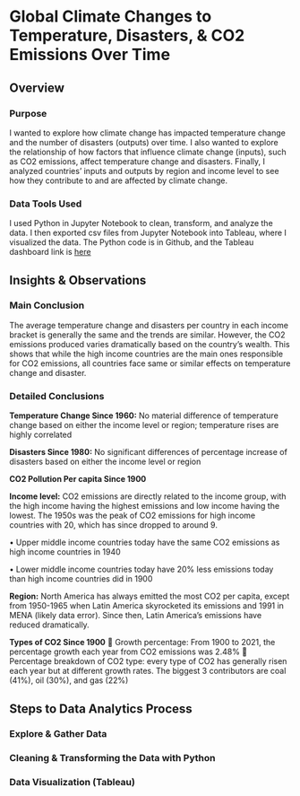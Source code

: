 # Global Climate Changes to Temperature, Disasters, & CO2 Emissions Over Time

## Overview
### Purpose
I wanted to explore how climate change has impacted temperature change and the number of disasters (outputs) over time. I also wanted to explore the relationship of how factors that influence climate change (inputs), such as CO2 emissions, affect temperature change and disasters. Finally, I analyzed countries’ inputs and outputs by region and income level to see how they contribute to and are affected by climate change.

### Data Tools Used
I used Python in Jupyter Notebook to clean, transform, and analyze the data. I then exported csv files from Jupyter Notebook into Tableau, where I visualized the data. The Python code is in Github, and the Tableau dashboard link is [here]([url](https://public.tableau.com/app/profile/ross.urbina/viz/GlobalClimateVisualizationProject/Dashboard1))


## Insights & Observations
### Main Conclusion
The average temperature change and disasters per country in each income bracket is generally the same and the trends are similar. However, the CO2 emissions produced varies dramatically based on the country’s wealth. This shows that while the high income countries are the main ones responsible for CO2 emissions, all countries face same or similar effects on temperature change and disaster.

### Detailed Conclusions

**Temperature Change Since 1960:** No material difference of temperature change based on either the income level or region; temperature rises are highly correlated

**Disasters Since 1980:** No significant differences of percentage increase of disasters based on either the income level or region

**CO2 Pollution Per capita Since 1900**

**Income level:** CO2 emissions are directly related to the income group, with the high income having the highest emissions and low income having the lowest. The 1950s was the peak of CO2 emissions for high income countries with 20, which has since dropped to around 9. 

•	Upper middle income countries today have the same CO2 emissions as high income countries in 1940

•	Lower middle income countries today have 20% less emissions today than high income countries did in 1900

**Region:** North America has always emitted the most CO2 per capita, except from 1950-1965 when Latin America skyrocketed its emissions and 1991 in MENA (likely data error). Since then, Latin America’s emissions have reduced dramatically. 

**Types of CO2 Since 1900**
	Growth percentage: From 1900 to 2021, the percentage growth each year from CO2 emissions was 2.48%
	Percentage breakdown of CO2 type: every type of CO2 has generally risen each year but at different growth rates. The biggest 3 contributors are coal (41%), oil (30%), and gas (22%)

## Steps to Data Analytics Process

### Explore & Gather Data

### Cleaning & Transforming the Data with Python

### Data Visualization (Tableau)
